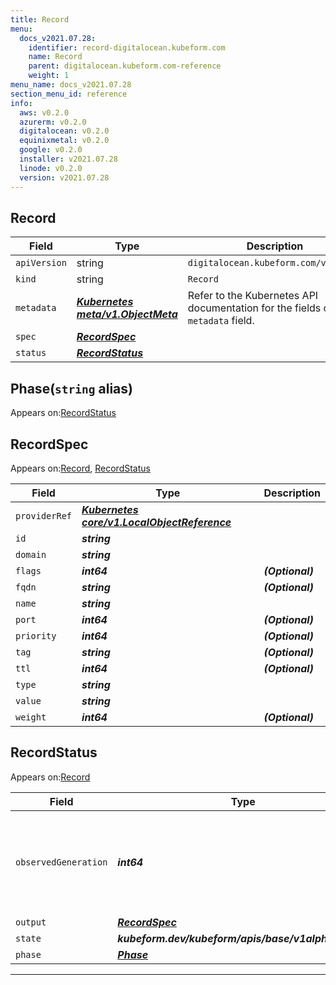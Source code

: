 ```yaml
---
title: Record
menu:
  docs_v2021.07.28:
    identifier: record-digitalocean.kubeform.com
    name: Record
    parent: digitalocean.kubeform.com-reference
    weight: 1
menu_name: docs_v2021.07.28
section_menu_id: reference
info:
  aws: v0.2.0
  azurerm: v0.2.0
  digitalocean: v0.2.0
  equinixmetal: v0.2.0
  google: v0.2.0
  installer: v2021.07.28
  linode: v0.2.0
  version: v2021.07.28
---
```


## Record
| Field | Type | Description |
| ------ | ----- | ----------- |
| `apiVersion` | string | `digitalocean.kubeform.com/v1alpha1` |
|    `kind` | string | `Record` |
| `metadata` | ***[Kubernetes meta/v1.ObjectMeta](https://v1-18.docs.kubernetes.io/docs/reference/generated/kubernetes-api/v1.18/#objectmeta-v1-meta)***|Refer to the Kubernetes API documentation for the fields of the `metadata` field.|
| `spec` | ***[RecordSpec](#recordspec)***||
| `status` | ***[RecordStatus](#recordstatus)***||
## Phase(`string` alias)

Appears on:[RecordStatus](#recordstatus)

## RecordSpec

Appears on:[Record](#record), [RecordStatus](#recordstatus)

| Field | Type | Description |
| ------ | ----- | ----------- |
| `providerRef` | ***[Kubernetes core/v1.LocalObjectReference](https://v1-18.docs.kubernetes.io/docs/reference/generated/kubernetes-api/v1.18/#localobjectreference-v1-core)***||
| `id` | ***string***||
| `domain` | ***string***||
| `flags` | ***int64***| ***(Optional)*** |
| `fqdn` | ***string***| ***(Optional)*** |
| `name` | ***string***||
| `port` | ***int64***| ***(Optional)*** |
| `priority` | ***int64***| ***(Optional)*** |
| `tag` | ***string***| ***(Optional)*** |
| `ttl` | ***int64***| ***(Optional)*** |
| `type` | ***string***||
| `value` | ***string***||
| `weight` | ***int64***| ***(Optional)*** |
## RecordStatus

Appears on:[Record](#record)

| Field | Type | Description |
| ------ | ----- | ----------- |
| `observedGeneration` | ***int64***| ***(Optional)*** Resource generation, which is updated on mutation by the API Server.|
| `output` | ***[RecordSpec](#recordspec)***| ***(Optional)*** |
| `state` | ***kubeform.dev/kubeform/apis/base/v1alpha1.State***| ***(Optional)*** |
| `phase` | ***[Phase](#phase)***| ***(Optional)*** |
---
